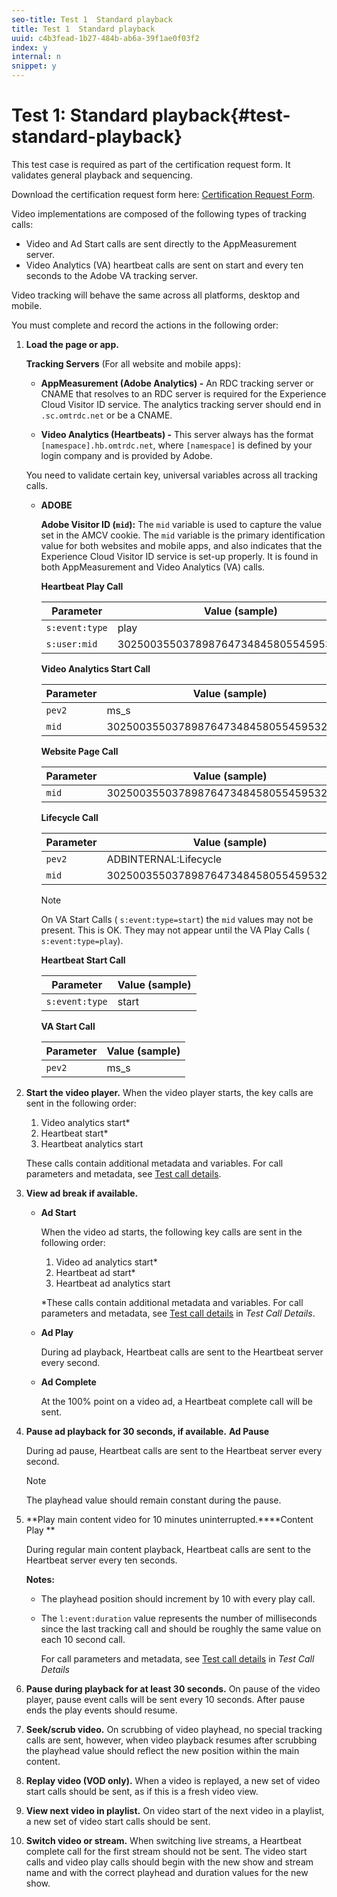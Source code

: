 ```yaml
---
seo-title: Test 1  Standard playback
title: Test 1  Standard playback
uuid: c4b3fead-1b27-484b-ab6a-39f1ae0f03f2
index: y
internal: n
snippet: y
---
```


# Test 1: Standard playback{#test-standard-playback}

This test case is required as part of the certification request form. It validates general playback and sequencing.

Download the certification request form here: [Certification Request Form](cert_req_form_nielsen.docx).

Video implementations are composed of the following types of tracking calls:

* Video and Ad Start calls are sent directly to the AppMeasurement server. 
* Video Analytics (VA) heartbeat calls are sent on start and every ten seconds to the Adobe VA tracking server.

Video tracking will behave the same across all platforms, desktop and mobile.

You must complete and record the actions in the following order:

1. **Load the page or app.**

   **Tracking Servers** (For all website and mobile apps):

   * **AppMeasurement (Adobe Analytics) -** An RDC tracking server or CNAME that resolves to an RDC server is required for the Experience Cloud Visitor ID service. The analytics tracking server should end in `.sc.omtrdc.net` or be a CNAME.     
    

   * **Video Analytics (Heartbeats) -** This server always has the format `[namespace].hb.omtrdc.net`, where `[namespace]` is defined by your login company and is provided by Adobe.

   You need to validate certain key, universal variables across all tracking calls.

   * **ADOBE**

     **Adobe Visitor ID (`mid`):** The `mid` variable is used to capture the value set in the AMCV cookie. The `mid` variable is the primary identification value for both websites and mobile apps, and also indicates that the Experience Cloud Visitor ID service is set-up properly. It is found in both AppMeasurement and Video Analytics (VA) calls.

     **Heartbeat Play Call**

     |  Parameter | Value (sample) |
     |---|---|
     | `s:event:type` | play |
     | `s:user:mid` | 30250035503789876473484580554595324209 |

     **Video Analytics Start Call**

     |  Parameter | Value (sample) |
     |---|---|
     | `pev2` | ms_s |
     | `mid` | 30250035503789876473484580554595324209 |

     **Website Page Call**

     |  Parameter | Value (sample) |
     |---|---|
     | `mid` | 30250035503789876473484580554595324209 |

     **Lifecycle Call**

     |  Parameter | Value (sample) |
     |---|---|
     | `pev2` | ADBINTERNAL:Lifecycle |
     | `mid` | 30250035503789876473484580554595324209 |

     >[!NOTE]
     >
     >On VA Start Calls ( `s:event:type=start`) the `mid` values may not be present. This is OK. They may not appear until the VA Play Calls ( `s:event:type=play`).

     **Heartbeat Start Call**

     |  Parameter | Value (sample) |
     |---|---|
     | `s:event:type` | start |

     **VA Start Call**

     |  Parameter | Value (sample) |
     |---|---|
     | `pev2` | ms_s |

1. **Start the video player.** When the video player starts, the key calls are sent in the following order:

   1. Video analytics start*
   1. Heartbeat start*
   1. Heartbeat analytics start

   These calls contain additional metadata and variables. For call parameters and metadata, see [Test call details](../../sdk-implement/validation/test-call-details.md).

1. **View ad break if available.**

   * **Ad Start**

     When the video ad starts, the following key calls are sent in the following order:

     1. Video ad analytics start*
     1. Heartbeat ad start*
     1. Heartbeat ad analytics start

     *These calls contain additional metadata and variables. For call parameters and metadata, see [Test call details](../../sdk-implement/validation/test-call-details.md#section_wz3_yff_f2b) in *Test Call Details*.

   * **Ad Play**

     During ad playback, Heartbeat calls are sent to the Heartbeat server every second. 
    
   * **Ad Complete**

     At the 100% point on a video ad, a Heartbeat complete call will be sent.

1. **Pause ad playback for 30 seconds, if available.** **Ad Pause**

   During ad pause, Heartbeat calls are sent to the Heartbeat server every second.

   >[!NOTE]
   >
   >The playhead value should remain constant during the pause.

1. **Play main content video for 10 minutes uninterrupted.****Content Play **

   During regular main content playback, Heartbeat calls are sent to the Heartbeat server every ten seconds.

   **Notes:**

    * The playhead position should increment by 10 with every play call.
    * The `l:event:duration` value represents the number of milliseconds since the last tracking call and should be roughly the same value on each 10 second call.

      For call parameters and metadata, see [Test call details](../../sdk-implement/validation/test-call-details.md#section_u1l_1gf_f2b) in *Test Call Details*

1. **Pause during playback for at least 30 seconds.** On pause of the video player, pause event calls will be sent every 10 seconds. After pause ends the play events should resume. 

1. **Seek/scrub video.** On scrubbing of video playhead, no special tracking calls are sent, however, when video playback resumes after scrubbing the playhead value should reflect the new position within the main content. 

1. **Replay video (VOD only).** When a video is replayed, a new set of video start calls should be sent, as if this is a fresh video view. 

1. **View next video in playlist.** On video start of the next video in a playlist, a new set of video start calls should be sent. 

1. **Switch video or stream.** When switching live streams, a Heartbeat complete call for the first stream should not be sent. The video start calls and video play calls should begin with the new show and stream name and with the correct playhead and duration values for the new show.

